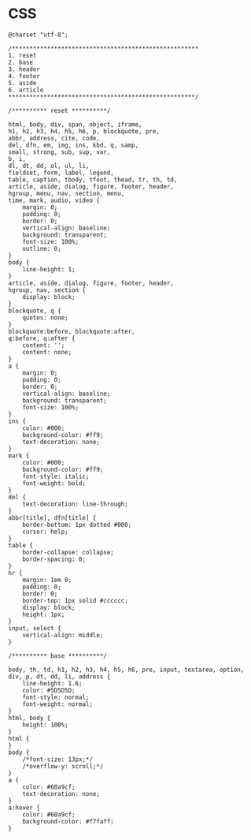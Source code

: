 # CSS

    @charset "utf-8";

    /*****************************************************
    1. reset
    2. base
    3. header
    4. footer
    5. aside
    6. article
    *****************************************************/

    /********** reset **********/

    html, body, div, span, object, iframe,
    h1, h2, h3, h4, h5, h6, p, blockquote, pre,
    abbr, address, cite, code,
    del, dfn, em, img, ins, kbd, q, samp,
    small, strong, sub, sup, var,
    b, i,
    dl, dt, dd, ol, ul, li,
    fieldset, form, label, legend,
    table, caption, tbody, tfoot, thead, tr, th, td,
    article, aside, dialog, figure, footer, header, 
    hgroup, menu, nav, section, menu,
    time, mark, audio, video {
        margin: 0;
        padding: 0;
        border: 0;
        vertical-align: baseline;
        background: transparent;
        font-size: 100%;
        outline: 0;
    }
    body {
        line-height: 1;
    }
    article, aside, dialog, figure, footer, header, 
    hgroup, nav, section {
        display: block;
    }
    blockquote, q {
        quotes: none;
    }
    blockquote:before, blockquote:after,
    q:before, q:after {
        content: '';
        content: none;
    }
    a {
        margin: 0;
        padding: 0;
        border: 0;
        vertical-align: baseline;
        background: transparent;
        font-size: 100%;
    }
    ins {
        color: #000;
        background-color: #ff9;
        text-decoration: none;
    }
    mark {
        color: #000;    
        background-color: #ff9;
        font-style: italic;
        font-weight: bold;
    }
    del {
        text-decoration: line-through;
    }
    abbr[title], dfn[title] {
        border-bottom: 1px dotted #000;
        cursor: help;
    }
    table {
        border-collapse: collapse;
        border-spacing: 0;
    }
    hr {
        margin: 1em 0;
        padding: 0;
        border: 0;    
        border-top: 1px solid #cccccc;
        display: block;
        height: 1px;
    }
    input, select {
        vertical-align: middle;
    }

    /********** base **********/

    body, th, td, h1, h2, h3, h4, h5, h6, pre, input, textarea, option, div, p, dt, dd, li, address {
        line-height: 1.6;
        color: #5D5D5D;
        font-style: normal;
        font-weight: normal;
    }
    html, body {
        height: 100%;
    }
    html {
    }
    body {
        /*font-size: 13px;*/
        /*overflow-y: scroll;*/
    }
    a {
        color: #68a9cf;
        text-decoration: none;
    }
    a:hover {
        color: #68a9cf;
        background-color: #f7faff;
    }